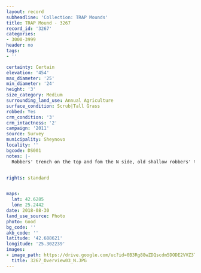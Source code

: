 ```yaml
---
layout: record
subheadline: 'Collection: TRAP Mounds'
title: TRAP Mound - 3267
record_id: '3267'
categories:
- 3000-3999
header: no
tags:
- ''

certainty: Certain
elevation: '454'
max_diameter: '25'
min_diameter: '24'
height: '3'
size_category: Medium
surrounding_land_use: Annual Agriculture
surface_condition: Scrub|Tall Grass
robbed: Yes
crm_condition: '3'
crm_intactness: '2'
campaign: '2011'
source: Survey
municipality: Sheynovo
locality: ''
bgcode: DS001
notes: |-
  Robbers' trench on the top and fom the N side, old shallow robbers' trench's, animal burrows on S side.


rights: standard


maps:
  lat: 42.6285
  lon: 25.2442
date: 2018-08-30
land_use_source: Photo
photo: Good
bg_code: ''
akb_code: ''
latitude: '42.688621'
longitude: '25.302239'
images:
- image_path: https://drive.google.com/uc?id=0B3Rg88wZDQscdm5DODE2VVZ3TnM
  title: 3267_Overview03_N.JPG
---
```

